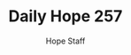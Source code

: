 ---
image: /assets/img/daily-hope-default-artwork.png
title: Daily Hope 257
number: 257
categories:
  - Daily Hope
author: Hope Staff
notes: Daily Hope 257
embed: >-
  EMBED_GOES_HERE
---